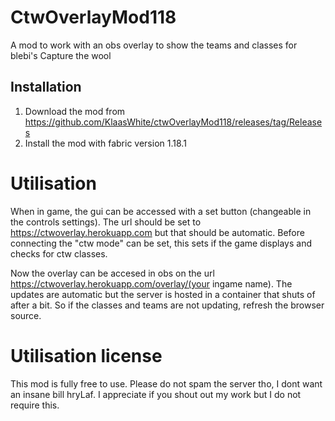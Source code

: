 # CtwOverlayMod118
A mod to work with an obs overlay to show the teams and classes for blebi's Capture the wool

## Installation
1. Download the mod from https://github.com/KlaasWhite/ctwOverlayMod118/releases/tag/Releases
2. Install the mod with fabric version 1.18.1

# Utilisation
When in game, the gui can be accessed with a set button (changeable in the controls settings).
The url should be set to https://ctwoverlay.herokuapp.com but that should be automatic.
Before connecting the "ctw mode" can be set, this sets if the game displays and checks for ctw classes.

Now the overlay can be accesed in obs on the url https://ctwoverlay.herokuapp.com/overlay/(your ingame name).
The updates are automatic but the server is hosted in a container that shuts of after a bit. 
So if the classes and teams are not updating, refresh the browser source.

# Utilisation license
This mod is fully free to use.
Please do not spam the server tho, I dont want an insane bill hryLaf.
I appreciate if you shout out my work but I do not require this.
